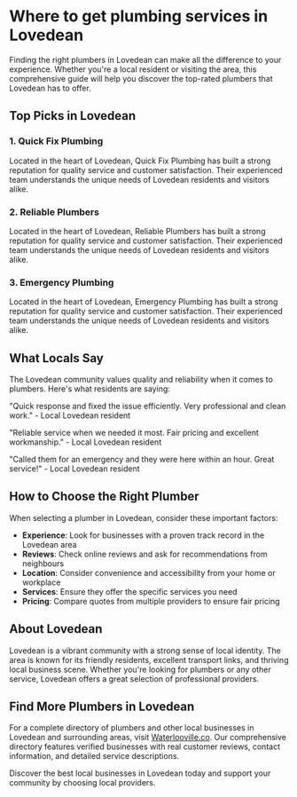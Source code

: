 # Where to get plumbing services in Lovedean

Finding the right plumbers in Lovedean can make all the difference to your experience. Whether you're a local resident or visiting the area, this comprehensive guide will help you discover the top-rated plumbers that Lovedean has to offer.

## Top Picks in Lovedean

### 1. Quick Fix Plumbing
Located in the heart of Lovedean, Quick Fix Plumbing has built a strong reputation for quality service and customer satisfaction. Their experienced team understands the unique needs of Lovedean residents and visitors alike.

### 2. Reliable Plumbers
Located in the heart of Lovedean, Reliable Plumbers has built a strong reputation for quality service and customer satisfaction. Their experienced team understands the unique needs of Lovedean residents and visitors alike.

### 3. Emergency Plumbing
Located in the heart of Lovedean, Emergency Plumbing has built a strong reputation for quality service and customer satisfaction. Their experienced team understands the unique needs of Lovedean residents and visitors alike.

## What Locals Say

The Lovedean community values quality and reliability when it comes to plumbers. Here's what residents are saying:

"Quick response and fixed the issue efficiently. Very professional and clean work." - Local Lovedean resident

"Reliable service when we needed it most. Fair pricing and excellent workmanship." - Local Lovedean resident

"Called them for an emergency and they were here within an hour. Great service!" - Local Lovedean resident

## How to Choose the Right Plumber

When selecting a plumber in Lovedean, consider these important factors:

- **Experience**: Look for businesses with a proven track record in the Lovedean area
- **Reviews**: Check online reviews and ask for recommendations from neighbours
- **Location**: Consider convenience and accessibility from your home or workplace
- **Services**: Ensure they offer the specific services you need
- **Pricing**: Compare quotes from multiple providers to ensure fair pricing

## About Lovedean

Lovedean is a vibrant community with a strong sense of local identity. The area is known for its friendly residents, excellent transport links, and thriving local business scene. Whether you're looking for plumbers or any other service, Lovedean offers a great selection of professional providers.

## Find More Plumbers in Lovedean

For a complete directory of plumbers and other local businesses in Lovedean and surrounding areas, visit [Waterlooville.co](https://waterlooville.co). Our comprehensive directory features verified businesses with real customer reviews, contact information, and detailed service descriptions.

Discover the best local businesses in Lovedean today and support your community by choosing local providers.

